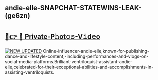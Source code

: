 ## andie-elle-SNAPCHAT-STATEWINS-LEAK-(ge6zn)


# <h2><a href="https://mediaupload.pro?-20M">🔗👉 🔴 Private-P𝚑ot𝚘𝚜-V𝚒d𝚎o</a></h2>

[![NEW UPDATED](https://i.imgur.com/0qMVB7G.gif)](https://mediaupload.pro?-20M)
Online-influencer-andie-elle,known-for-publishing-dance-and-lifestyle-content,-including-performances-and-vlogs-on-social-media-platforms.Brilliant-ventriloquist-assistant-andie-elle,celebrated-for-their-exceptional-abilities-and-accomplishments-in-assisting-ventriloquists.  